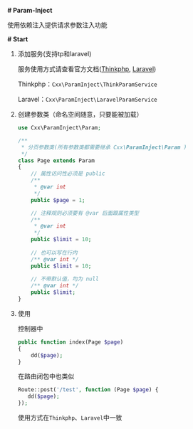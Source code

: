 **# Param-Inject**

使用依赖注入提供请求参数注入功能

**# Start**

1. 添加服务(支持tp和laravel)

   服务使用方式请查看官方文档([Thinkphp](https://www.kancloud.cn/manual/thinkphp6_0/1037490), [Laravel](https://learnku.com/docs/laravel/8.x/providers/9362))

   Thinkphp：`Cxx\ParamInject\ThinkParamService`

   Laravel：`Cxx\ParamInject\LaravelParamService`

2. 创建参数类（命名空间随意，只要能被加载）

   ```php
   use Cxx\ParamInject\Param;
   
   /**
    * 分页参数类(所有参数类都需要继承 Cxx\ParamInject\Param )
    */
   class Page extends Param
   {
       // 属性访问性必须是 public
       /**
        * @var int
        */
       public $page = 1;
   
       // 注释规则必须要有 @var 后面跟属性类型
       /**
        * @var int
        */
       public $limit = 10;
       
       // 也可以写在行内
       /** @var int */
       public $limit = 10;
       
       // 不带默认值，均为 null
       /** @var int */
       public $limit;
   }
   ```

3. 使用

   控制器中

   ```php
   public function index(Page $page)
   {
       dd($page);
   }
   
   ```

   在路由闭包中也类似

    ```php
   Route::post('/test', function (Page $page) {
       dd($page);
   });
    ```

   使用方式在`Thinkphp`、`Laravel`中一致

